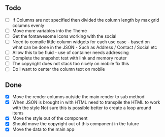 ## Todo

- [ ] If Columns are not specified then divided the column length by max grid columns evenly
- [ ] Move more variables into the Theme
- [ ] Get the fontawesome Icons working with the social
- [ ] Need to compile little column widgets for each use case - based on what can be done in the JSON
      - Such as Address / Contact / Social etc
- [ ] Allow this to be fluid - use of container needs addressing
- [ ] Complete the snapshot test with link and memory router
- [ ] The copyright does not stack too nicely on mobile fix this
- [ ] Do I want to center the column text on mobile

## Done

- [X] Move the render columns outside the main render to sub method
- [X] When JSON is brought in with HTML need to transpile the HTML to work with the style
      Not sure this is possible better to create a loop around items
- [X] Move the style out of the component
- [X] Should move the copyright out of this component in the future
- [X] Move the data to the main app
